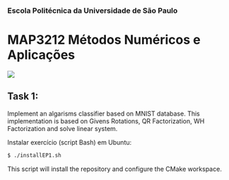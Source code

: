 ### Escola Politécnica da Universidade de São Paulo
# MAP3212 Métodos Numéricos e Aplicações

<img src=http://corochann.com/wp-content/uploads/2017/02/mnist_plot.png>

## Task 1: 
Implement an algarisms classifier based on MNIST database. This implementation is based on Givens Rotations, QR Factorization, WH Factorization and solve linear system.

Instalar exercício (script Bash) em Ubuntu:

```bash
$ ./installEP1.sh
```
This script will install the repository and configure the CMake workspace.
